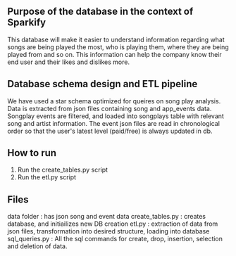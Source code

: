 
## Purpose of the database in the context of Sparkify 
This database will make it easier to understand information regarding what songs are being played the most, who is playing them, where they are 
being played from and so on. This information can help the company know their end user and their likes and dislikes more. 

## Database schema design and ETL pipeline 
We have used a star schema optimized for queires on song play analysis. 
Data is extracted from json files containing song and app_events data.
Songplay events are filtered, and loaded into songplays table with relevant song and artist information. 
The event json files are read in chronological order so that the user's latest level (paid/free) is always updated in db. 

## How to run 
1. Run the create_tables.py script
2. Run the etl.py script

## Files 
data folder : has json song and event data
create_tables.py : creates database, and initiailizes new DB creation
etl.py : extraction of data from json files, transformation into desired structure, loading into database
sql_queries.py : All the sql commands for create, drop, insertion, selection and deletion of data. 



